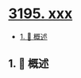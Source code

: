 # [3195. xxx](https://github.com/Tdahuyou/TNotes.leetcode/tree/main/notes/3195.%20xxx)

<!-- region:toc -->

- [1. 📝 概述](#1--概述)

<!-- endregion:toc -->

## 1. 📝 概述
